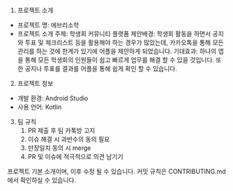 1. 프로젝트 소개
 - 프로젝트 명: 에브리소학
 - 프로젝트 소개
  주제: 학생회 커뮤니티 플랫폼
  제안배경: 학생회 활동을 하면서 공지와 투표 및 체크리스트 등을 활용해야 하는 경우가 많았는데, 카카오톡을 통해 모든 관리를 하는 것에 한계가 있기에 어플을 제안하게 되었습니다.
  기대효과: 하나의 앱을 통해 모든 학생회의 인원들이 쉽고 빠르게 업무를 해결 할 수 있을 것입니다. 또한 공지나 투표를 결과를 어플을 통해 쉽게 확인 할 수 있습니다.
  
2. 프로젝트 정보
 - 개발 환경: Android Studio
 - 사용 언어: Kotlin

3. 팀 규칙
   1. PR 제출 후 팀 카톡방 고지
   2. 이슈 해결 시 과반수의 동의 필요
   3. 만장일치 동의 시 merge
   4. PR 및 이슈에 적극적으로 의견 남기기

프로젝트 기본 소개이며, 이후 수정 될 수 있습니다. 
커밋 규칙은 CONTRIBUTING.md 에서 확인하실 수 있습니다.
